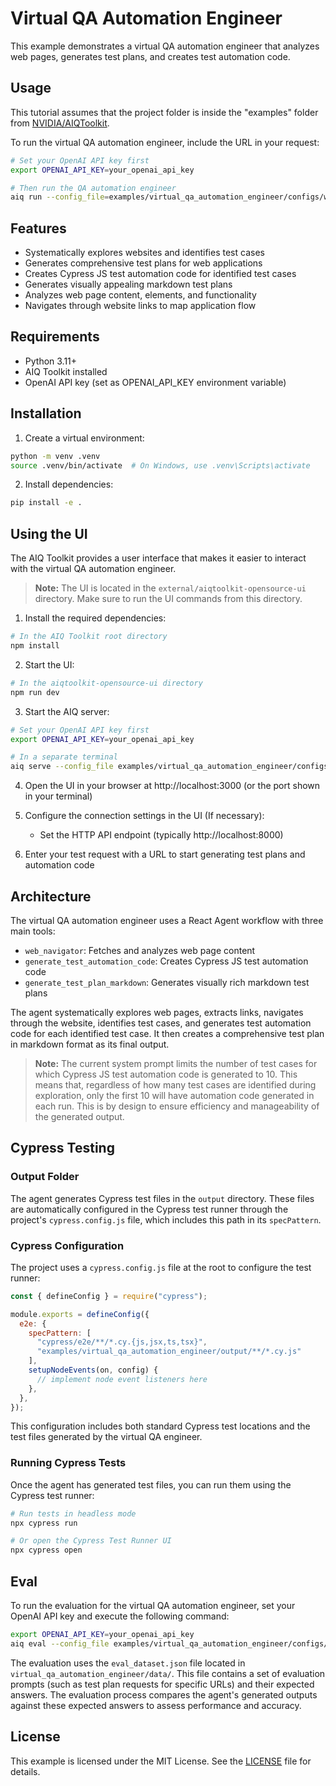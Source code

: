 # Virtual QA Automation Engineer

This example demonstrates a virtual QA automation engineer that analyzes web pages, generates test plans, and creates test automation code.

## Usage

This tutorial assumes that the project folder is inside the "examples" folder from [NVIDIA/AIQToolkit](https://github.com/NVIDIA/AIQToolkit).

To run the virtual QA automation engineer, include the URL in your request:

```bash
# Set your OpenAI API key first
export OPENAI_API_KEY=your_openai_api_key

# Then run the QA automation engineer
aiq run --config_file=examples/virtual_qa_automation_engineer/configs/workflow.yaml --input "Generate a test plan for https://rodcar.github.io/girl-factor/"
```

## Features

- Systematically explores websites and identifies test cases
- Generates comprehensive test plans for web applications
- Creates Cypress JS test automation code for identified test cases
- Generates visually appealing markdown test plans
- Analyzes web page content, elements, and functionality
- Navigates through website links to map application flow

## Requirements

- Python 3.11+
- AIQ Toolkit installed
- OpenAI API key (set as OPENAI_API_KEY environment variable)

## Installation

1. Create a virtual environment:
```bash
python -m venv .venv
source .venv/bin/activate  # On Windows, use .venv\Scripts\activate
```

2. Install dependencies:
```bash
pip install -e .
```

## Using the UI

The AIQ Toolkit provides a user interface that makes it easier to interact with the virtual QA automation engineer.

> **Note:** The UI is located in the `external/aiqtoolkit-opensource-ui` directory. Make sure to run the UI commands from this directory.

1. Install the required dependencies:
```bash
# In the AIQ Toolkit root directory
npm install
```

2. Start the UI:
```bash
# In the aiqtoolkit-opensource-ui directory
npm run dev
```
   
3. Start the AIQ server:
```bash
# Set your OpenAI API key first
export OPENAI_API_KEY=your_openai_api_key

# In a separate terminal
aiq serve --config_file examples/virtual_qa_automation_engineer/configs/workflow.yaml
```

4. Open the UI in your browser at http://localhost:3000 (or the port shown in your terminal)

5. Configure the connection settings in the UI (If necessary):
   - Set the HTTP API endpoint (typically http://localhost:8000)

6. Enter your test request with a URL to start generating test plans and automation code

## Architecture

The virtual QA automation engineer uses a React Agent workflow with three main tools:
- `web_navigator`: Fetches and analyzes web page content
- `generate_test_automation_code`: Creates Cypress JS test automation code
- `generate_test_plan_markdown`: Generates visually rich markdown test plans

The agent systematically explores web pages, extracts links, navigates through the website, identifies test cases, and generates test automation code for each identified test case. It then creates a comprehensive test plan in markdown format as its final output.

> **Note:** The current system prompt limits the number of test cases for which Cypress JS test automation code is generated to 10. This means that, regardless of how many test cases are identified during exploration, only the first 10 will have automation code generated in each run. This is by design to ensure efficiency and manageability of the generated output.

## Cypress Testing

### Output Folder

The agent generates Cypress test files in the `output` directory. These files are automatically configured in the Cypress test runner through the project's `cypress.config.js` file, which includes this path in its `specPattern`.

### Cypress Configuration

The project uses a `cypress.config.js` file at the root to configure the test runner:

```javascript
const { defineConfig } = require("cypress");

module.exports = defineConfig({
  e2e: {
    specPattern: [
      "cypress/e2e/**/*.cy.{js,jsx,ts,tsx}",
      "examples/virtual_qa_automation_engineer/output/**/*.cy.js"
    ],
    setupNodeEvents(on, config) {
      // implement node event listeners here
    },
  },
});
```

This configuration includes both standard Cypress test locations and the test files generated by the virtual QA engineer.

### Running Cypress Tests

Once the agent has generated test files, you can run them using the Cypress test runner:

```bash
# Run tests in headless mode
npx cypress run

# Or open the Cypress Test Runner UI
npx cypress open
```

## Eval

To run the evaluation for the virtual QA automation engineer, set your OpenAI API key and execute the following command:

```bash
export OPENAI_API_KEY=your_openai_api_key
aiq eval --config_file examples/virtual_qa_automation_engineer/configs/eval_config.yml
```

The evaluation uses the `eval_dataset.json` file located in `virtual_qa_automation_engineer/data/`. This file contains a set of evaluation prompts (such as test plan requests for specific URLs) and their expected answers. The evaluation process compares the agent's generated outputs against these expected answers to assess performance and accuracy.

## License

This example is licensed under the MIT License. See the [LICENSE](./LICENSE) file for details.
